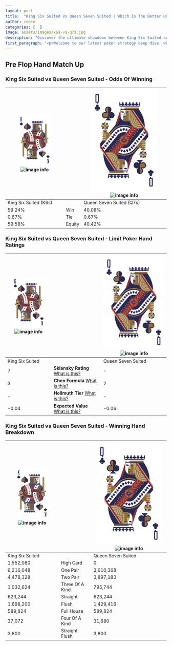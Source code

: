 ```yaml
---
layout: post
title:  "King Six Suited Vs Queen Seven Suited | Which Is The Better Hand In Poker? A Complete Guide"
author: reece
categories: [  ]
image: assets/images/k6s-vs-q7s.jpg
description: "Discover the ultimate showdown between King Six Suited and Queen Seven Suited in poker! Uncover the odds, strategies, and scenarios where one hand triumphs over the other. Get ready to up your poker game with this thrilling analysis."
first_paragraph: "<p>Welcome to our latest poker strategy deep dive, where we're pitting two distinct hands against each other in a high-stakes showdown: King Six Suited vs Queen Seven Suited.</p><p>In the dynamic world of poker, every decision counts, and knowing which hand holds the upper hand is key to your success at the table.</p><p>In this article, we'll dissect these two hands, explore the scenarios where one dominates the other, and equip you with the knowledge to make strategic choices that can tip the odds in your favor.</p><p>Get ready to unravel the intriguing dynamics of these poker hands and elevate your game to new heights.</p>"
---
```




[comment]: # (sp0)

## Pre Flop Hand Match Up

<div class="table hand-ratings" markdown="1"> 



### King Six Suited vs Queen Seven Suited - Odds Of Winning


    
| ![image info](assets/images/hand1/K.png) ![image info](assets/images/hand1/6s.png) |  | ![image info](assets/images/hand2/Q.png) ![image info](assets/images/hand2/7s.png) |
| -------- | -------- | -------- |
| King Six Suited (K6s) |  | Queen Seven Suited (Q7s) |
| 59.24% | Win | 40.08% |
| 0.67% | Tie | 0.67% |
| 59.58% | Equity | 40.42% |




[comment]: # (sp1)



### King Six Suited vs Queen Seven Suited - Limit Poker Hand Ratings


    
| ![image info](assets/images/hand1/K.png) ![image info](assets/images/hand1/6s.png) |  | ![image info](assets/images/hand2/Q.png) ![image info](assets/images/hand2/7s.png) |
| -------- | -------- | -------- |
| King Six Suited |  | Queen Seven Suited |
| 7 | **Sklansky Rating** [What is this?](/sklansky-rating-explained) | - |
| 3 | **Chen Formula** [What is this?](/chen-formula-explained) | 2 |
| - | **Hellmuth Tier** [What is this?](/Hellmuth-tier-explained) | - |
| -0.04 | **Expected Value** [What is this?](/expected-value-explained) | -0.06 |




[comment]: # (sp2)



### King Six Suited vs Queen Seven Suited - Winning Hand Breakdown


    
| ![image info](assets/images/hand1/K.png) ![image info](assets/images/hand1/6s.png) |  | ![image info](assets/images/hand2/Q.png) ![image info](assets/images/hand2/7s.png) |
| -------- | -------- | -------- |
| King Six Suited |  | Queen Seven Suited |
| 1,552,080 | High Card | 0 |
| 6,216,048 | One Pair | 3,610,368 |
| 4,478,328 | Two Pair | 3,897,180 |
| 1,032,624 | Three Of A Kind | 795,744 |
| 623,244 | Straight | 623,244 |
| 1,698,200 | Flush | 1,429,416 |
| 589,824 | Full House | 589,824 |
| 37,072 | Four Of A Kind | 31,680 |
| 3,800 | Straight Flush | 3,800 |




[comment]: # (sp3)



</div>

[comment]: # (sp4)



[comment]: # (sp5)

